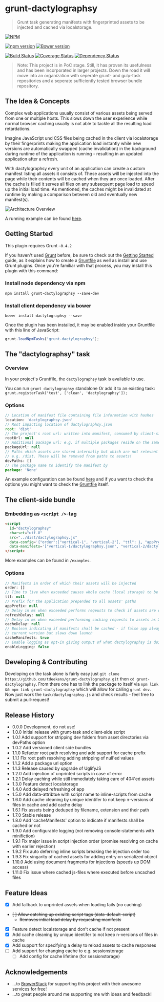 # grunt-dactylographsy

> Grunt task generating manifests with fingerprinted assets to be injected and cached via localstorage.

[![NPM](https://nodei.co/npm/grunt-dactylographsy.png?mini=true)](https://nodei.co/npm/grunt-dactylographsy/)

[![npm version](https://badge.fury.io/js/grunt-dactylographsy.svg)](http://badge.fury.io/js/grunt-dactylographsy)
[![Bower version](https://badge.fury.io/bo/dactylographsy.svg)](http://badge.fury.io/bo/dactylographsy)

[![Build Status](https://travis-ci.org/tdeekens/grunt-dactylographsy.svg?branch=master)](https://travis-ci.org/tdeekens/grunt-dactylographsy)
[![Coverage Status](https://coveralls.io/repos/tdeekens/grunt-dactylographsy/badge.png)](https://coveralls.io/r/tdeekens/grunt-dactylographsy)
[![Dependency Status](https://david-dm.org/tdeekens/grunt-dactylographsy.svg?style=flat)](https://david-dm.org/tdeekens/grunt-dactylographsy)

> Note: This project is in PoC stage. Still, it has proven its usefulness and has been incorporated in larger projects. Down the road it will move into an organization with seperate grunt- and gulp-task repositories and a seperate sufficiently tested browser bundle repository.

## The Idea & Concepts

Complex web applications usually consist of various assets being served from one or multiple hosts. This slows down the user experience while normal browser caching usually is not able to tackle all the resulting load retardations.

Imagine JavaScript und CSS files being cached in the client via localstorage by their fingerprints making the application load instantly while new versions are automatically swapped (cache invalidation) in the background during runtime of the application is running - resulting in an updated application after a refresh.

With dactylographsy every unit of an application can create a custom manifest listing all assets it consists of. These assets will be injected into the page while their contents will be cached when they are once loaded. After the cache is filled it serves all files on any subsequent page load to speed up the initial load time. As mentioned, the caches might be invalidated at runtime by making a comparison between old and eventually new manifest(s).

![Architecture Overview](https://raw.githubusercontent.com/tdeekens/grunt-dactylographsy/master/docs/overview.png)

A running example can be found [here](https://github.com/tdeekens/grunt-dactylographsy/blob/master/example).

## Getting Started
This plugin requires Grunt `~0.4.2`

If you haven't used [Grunt](http://gruntjs.com/) before, be sure to check out the [Getting Started](http://gruntjs.com/getting-started) guide, as it explains how to create a [Gruntfile](http://gruntjs.com/sample-gruntfile) as well as install and use Grunt plugins. Once you're familiar with that process, you may install this plugin with this command:

### Install node dependency via npm

```shell
npm install grunt-dactylographsy --save-dev
```

### Install client dependency via bower

```shell
bower install dactylographsy --save
```

Once the plugin has been installed, it may be enabled inside your Gruntfile with this line of JavaScript:

```js
grunt.loadNpmTasks('grunt-dactylographsy');
```

## The "dactylographsy" task

### Overview
In your project's Gruntfile, the `dactylographsy` task is available to use.

You can run `grunt dactylographsy` standalone
Or add it to an existing task: `grunt.registerTask('test', ['clean', 'dactylographsy']);`

### Options

```js
// Location of manifest file containing file information with hashes
location: 'dactylographsy.json'
// Root impacting location of dactylographsy.json
root: 'dist'
// The project's root url: written into manifest, consumed by client-side script
rootUrl: null
// Additional package url: e.g. if multiple packages reside on the same host
packageUrl: null
// Paths which assets are stored internally but which are not relevant for client-side script
// e.g. /dist. These will be removed from paths to assets!
devPaths: []
// The package name to identify the manifest by
package: 'None'
```

An example configuration can be found [here](https://github.com/tdeekens/grunt-dactylographsy/blob/master/grunt/tasks/dactylographsy.js) and if you want to check the options you might want to check the [Gruntfile](https://github.com/tdeekens/grunt-dactylographsy/blob/master/tasks/dactylographsy.js#L22) itself.

## The client-side bundle

### Embedding as `<script />`-tag

```html
<script
  id="dactylographsy"
  charset="utf-8"
  src="../dist/dactylographsy.js"
  data-config='{"order":["vertical-1", "vertical-2"], "ttl": 1, "appPrefix": "example", "refreshDelay": 1000, "enableLogging": true}'
  data-manifests='["vertical-1/dactylographsy.json", "vertical-2/dactylographsy.json"]'>
</script>
```

More examples can be found in `/examples`.

### Options

```js
// Manifests in order of which their assets will be injected
order: []
// Time to live when exceeded causes whole cache (local storage) to be flushed
ttl: null
// Prefix for the application prepended to all assets' paths
appPrefix: null
// Delay in ms when exceeded performs reqeusts to check if assets are outdated
refreshDelay: null
// Delay in ms when exceeded performing caching requests to assets as XHRs
cacheDelay: null
// Boolean indicating if manifests shall be cached - if false app always resolves to
// current version but slows down launch
cacheManifests: true
// Enable logging as opt-in giving output of what dactylographsy is doing
enableLogging: false
```

## Developing & Contributing

Developing on the task alone is fairly easy just `git clone https://github.com/tdeekens/grunt-dactylographsy.git` then `cd grunt-dactylographsy`. From there one has to link the package to itself via `npm link && npm link grunt-dactylographsy` which will allow for calling `grunt dev`. Now just work the `task/dactylographsy.js` and check results - feel free to submit a pull-request!

## Release History

- 0.0.0 Development, do not use!
- 1.0.0 Initial release with grunt-task and client-side script
- 1.0.1 Add support for stripping dev folders from asset directories via devPaths option
- 1.0.2 Add versioned client side bundles
- 1.1.0 Refactor root path resolving and add support for cache prefix
- 1.1.1 Fix root path resolving adding stripping of null'ed values
- 1.1.2 Add a package url option
- 1.1.3 Release caused by upgrade of UglifyJS
- 1.2.0 Add injection of unprinted scripts in case of error
- 1.2.1 Delay caching while still immediately taking care of 404'ed assets
- 1.3.0 Feature detect localstorage
- 1.4.0 Add delayed refreshing of app
- 1.5.0 Add data-attribtue with script name to inline-scripts from cache
- 1.6.0 Add cache cleaning by unique identifer to not keep n-versions of files in cache and add cache delay
- 1.6.1 Fix assets being deduped by filename, extension and their path
- 1.7.0 Stable release
- 1.8.0 Add 'cacheManifests' option to indicate if manifests shall be cached or not
- 1.9.0 Add configurable logging (not removing console-statements with minifiction)
- 1.9.1 Fix major issue in script injection order (promise resolving on cache with earlier rejection)
- 1.9.2 Fix auto deferring inline scripts breaking the injection order too
- 1.9.3 Fix singarity of cached assets for adding entry on serialized object
- 1.10.0 Add using document fragments for injections (speeds up DOM access)
- 1.11.0 Fix issue where cached js-files where executed before uncached files

## Feature Ideas

- [x] Add fallback to unprinted assets when loading fails (no caching)
- ~~[ ] Allow catching up existing script tags (data-default-script)~~
  - ~~Removes intiial load delay by requesting manifests~~
- [x] Feature detect localstorage and don't cache if not present
- [x] Add cache cleaning by unique identifer to not keep n-versions of files in cache
- [x] Add support for specifying a delay to reload assets to cache responses
- [ ] Add support for changing cache to e.g. sessionstorage
  - [ ] Add config for cache lifetime (for sessionstorage)

## Acknowledgements

- ...to [BrowerStack](https://browerstack.com) for supporting this project with their awesome services for free!
- ...to great people around me supporting me with ideas and feedback!
